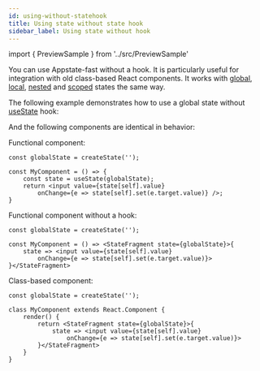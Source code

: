 ```yaml
---
id: using-without-statehook
title: Using state without state hook
sidebar_label: Using state without hook
---
```


import { PreviewSample } from '../src/PreviewSample'

You can use Appstate-fast without a hook. It is particularly useful for integration with old class-based React components.
It works with [global](./global-state), [local](./local-state), [nested](./nested-state) and [scoped](./scoped-state) states the same way.

The following example demonstrates how to use a global state without [useState](typedoc-appstate-fast-core#usestate) hook:

<PreviewSample example="global-multiple-consumers-statefragment" />

And the following components are identical in behavior:

Functional component:

```tsx
const globalState = createState('');

const MyComponent = () => {
    const state = useState(globalState);
    return <input value={state[self].value}
        onChange={e => state[self].set(e.target.value)} />;
}
```

Functional component without a hook:

```tsx
const globalState = createState('');

const MyComponent = () => <StateFragment state={globalState}>{
    state => <input value={state[self].value}
        onChange={e => state[self].set(e.target.value)}>
}</StateFragment>
```

Class-based component:

```tsx
const globalState = createState('');

class MyComponent extends React.Component {
    render() {
        return <StateFragment state={globalState}>{
            state => <input value={state[self].value}
                onChange={e => state[self].set(e.target.value)}>
        }</StateFragment>
    }
}
```
